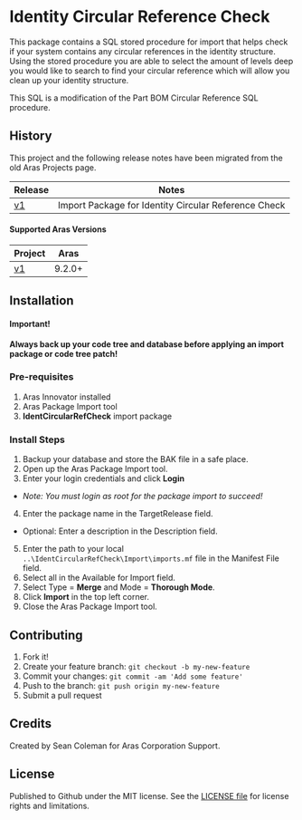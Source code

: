 # Identity Circular Reference Check

This package contains a SQL stored procedure for import that helps check if your system contains any circular references in the identity structure. Using the stored procedure you are able to select the amount of levels deep you would like to search to find your circular reference which will allow you clean up your identity structure.

This SQL is a modification of the Part BOM Circular Reference SQL procedure.

## History

This project and the following release notes have been migrated from the old Aras Projects page.

Release | Notes
--------|--------
[v1](https://github.com/ArasLabs/identity-circular-ref-check/releases/tag/v1) | Import Package for Identity Circular Reference Check

#### Supported Aras Versions

Project | Aras
--------|------
[v1](https://github.com/ArasLabs/identity-circular-ref-check/releases/tag/v1) | 9.2.0+

## Installation

#### Important!
**Always back up your code tree and database before applying an import package or code tree patch!**

### Pre-requisites

1. Aras Innovator installed
2. Aras Package Import tool
3. **IdentCircularRefCheck** import package

### Install Steps

1. Backup your database and store the BAK file in a safe place.
2. Open up the Aras Package Import tool.
3. Enter your login credentials and click **Login**
  * _Note: You must login as root for the package import to succeed!_
4. Enter the package name in the TargetRelease field.
  * Optional: Enter a description in the Description field.
5. Enter the path to your local `..\IdentCircularRefCheck\Import\imports.mf` file in the Manifest File field.
6. Select all in the Available for Import field.
7. Select Type = **Merge** and Mode = **Thorough Mode**.
8. Click **Import** in the top left corner.
9. Close the Aras Package Import tool.

## Contributing

1. Fork it!
2. Create your feature branch: `git checkout -b my-new-feature`
3. Commit your changes: `git commit -am 'Add some feature'`
4. Push to the branch: `git push origin my-new-feature`
5. Submit a pull request

## Credits

Created by Sean Coleman for Aras Corporation Support.

## License

Published to Github under the MIT license. See the [LICENSE file](./LICENSE.md) for license rights and limitations.
